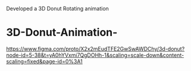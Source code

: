 Developed a 3D Donut Rotating animation 
# 3D-Donut-Animation-
https://www.figma.com/proto/X2x2mEudTFE2GwSwAWDChy/3d-donut?node-id=5-38&t=yA0hYVxmi7QgDOHh-1&scaling=scale-down&content-scaling=fixed&page-id=0%3A1
